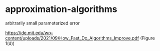 # approximation-algorithms


arbitrarily small parameterized error


https://ide.mit.edu/wp-content/uploads/2021/09/How_Fast_Do_Algorithms_Improve.pdf (Figure 1(d))